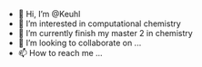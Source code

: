 - 👋 Hi, I’m @Keuhl
- 👀 I’m interested in computational chemistry
- 🌱 I’m currently finish my master 2 in chemistry
- 💞️ I’m looking to collaborate on ...
- 📫 How to reach me ...

<!---
Keuhl/Keuhl is a ✨ special ✨ repository because its `README.md` (this file) appears on your GitHub profile.
You can click the Preview link to take a look at your changes.
--->
